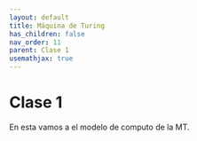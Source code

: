 ```yaml
---
layout: default
title: Máquina de Turing
has_children: false
nav_order: 11
parent: Clase 1
usemathjax: true
---
```

# Clase 1

En esta vamos a el modelo de computo de la MT.

